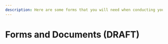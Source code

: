 ```yaml
---
description: Here are some forms that you will need when conducting your research
---
```


# Forms and Documents (DRAFT)

